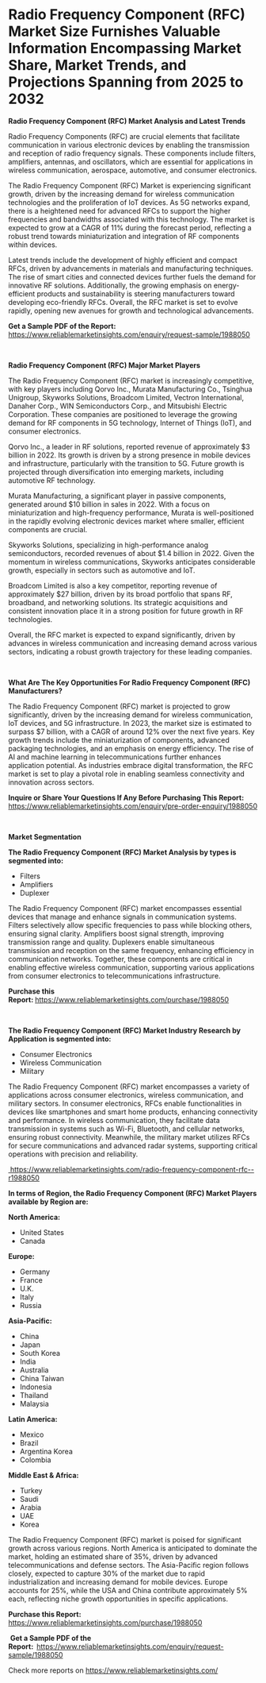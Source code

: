 <p><h1>Radio Frequency Component (RFC) Market Size Furnishes Valuable Information Encompassing Market Share, Market Trends, and Projections Spanning from 2025 to 2032</h1></p><p><strong>Radio Frequency Component (RFC) Market Analysis and Latest Trends</strong></p>
<p><p>Radio Frequency Components (RFC) are crucial elements that facilitate communication in various electronic devices by enabling the transmission and reception of radio frequency signals. These components include filters, amplifiers, antennas, and oscillators, which are essential for applications in wireless communication, aerospace, automotive, and consumer electronics.</p><p>The Radio Frequency Component (RFC) Market is experiencing significant growth, driven by the increasing demand for wireless communication technologies and the proliferation of IoT devices. As 5G networks expand, there is a heightened need for advanced RFCs to support the higher frequencies and bandwidths associated with this technology. The market is expected to grow at a CAGR of 11% during the forecast period, reflecting a robust trend towards miniaturization and integration of RF components within devices.</p><p>Latest trends include the development of highly efficient and compact RFCs, driven by advancements in materials and manufacturing techniques. The rise of smart cities and connected devices further fuels the demand for innovative RF solutions. Additionally, the growing emphasis on energy-efficient products and sustainability is steering manufacturers toward developing eco-friendly RFCs. Overall, the RFC market is set to evolve rapidly, opening new avenues for growth and technological advancements.</p></p>
<p><strong>Get a Sample PDF of the Report:&nbsp;</strong> <a href="https://www.reliablemarketinsights.com/enquiry/request-sample/1988050?utm_campaign=2382&utm_medium=2&utm_source=Github&utm_content=ia&utm_term=13022025&utm_id=radio-frequency-component-rfc">https://www.reliablemarketinsights.com/enquiry/request-sample/1988050</a></p>
<p>&nbsp;</p>
<p><strong>Radio Frequency Component (RFC) Major Market Players</strong></p>
<p><p>The Radio Frequency Component (RFC) market is increasingly competitive, with key players including Qorvo Inc., Murata Manufacturing Co., Tsinghua Unigroup, Skyworks Solutions, Broadcom Limited, Vectron International, Danaher Corp., WIN Semiconductors Corp., and Mitsubishi Electric Corporation. These companies are positioned to leverage the growing demand for RF components in 5G technology, Internet of Things (IoT), and consumer electronics.</p><p>Qorvo Inc., a leader in RF solutions, reported revenue of approximately $3 billion in 2022. Its growth is driven by a strong presence in mobile devices and infrastructure, particularly with the transition to 5G. Future growth is projected through diversification into emerging markets, including automotive RF technology.</p><p>Murata Manufacturing, a significant player in passive components, generated around $10 billion in sales in 2022. With a focus on miniaturization and high-frequency performance, Murata is well-positioned in the rapidly evolving electronic devices market where smaller, efficient components are crucial.</p><p>Skyworks Solutions, specializing in high-performance analog semiconductors, recorded revenues of about $1.4 billion in 2022. Given the momentum in wireless communications, Skyworks anticipates considerable growth, especially in sectors such as automotive and IoT.</p><p>Broadcom Limited is also a key competitor, reporting revenue of approximately $27 billion, driven by its broad portfolio that spans RF, broadband, and networking solutions. Its strategic acquisitions and consistent innovation place it in a strong position for future growth in RF technologies.</p><p>Overall, the RFC market is expected to expand significantly, driven by advances in wireless communication and increasing demand across various sectors, indicating a robust growth trajectory for these leading companies.</p></p>
<p>&nbsp;</p>
<p><strong>What Are The Key Opportunities For Radio Frequency Component (RFC) Manufacturers?</strong></p>
<p><p>The Radio Frequency Component (RFC) market is projected to grow significantly, driven by the increasing demand for wireless communication, IoT devices, and 5G infrastructure. In 2023, the market size is estimated to surpass $7 billion, with a CAGR of around 12% over the next five years. Key growth trends include the miniaturization of components, advanced packaging technologies, and an emphasis on energy efficiency. The rise of AI and machine learning in telecommunications further enhances application potential. As industries embrace digital transformation, the RFC market is set to play a pivotal role in enabling seamless connectivity and innovation across sectors.</p></p>
<p><strong>Inquire or Share Your Questions If Any Before Purchasing This Report:</strong> <a href="https://www.reliablemarketinsights.com/enquiry/pre-order-enquiry/1988050?utm_campaign=2382&utm_medium=2&utm_source=Github&utm_content=ia&utm_term=13022025&utm_id=radio-frequency-component-rfc">https://www.reliablemarketinsights.com/enquiry/pre-order-enquiry/1988050</a></p>
<p>&nbsp;</p>
<p><strong>Market Segmentation</strong></p>
<p><strong>The Radio Frequency Component (RFC) Market Analysis by types is segmented into:</strong></p>
<p><ul><li>Filters</li><li>Amplifiers</li><li>Duplexer</li></ul></p>
<p><p>The Radio Frequency Component (RFC) market encompasses essential devices that manage and enhance signals in communication systems. Filters selectively allow specific frequencies to pass while blocking others, ensuring signal clarity. Amplifiers boost signal strength, improving transmission range and quality. Duplexers enable simultaneous transmission and reception on the same frequency, enhancing efficiency in communication networks. Together, these components are critical in enabling effective wireless communication, supporting various applications from consumer electronics to telecommunications infrastructure.</p></p>
<p><strong>Purchase this Report:&nbsp;</strong><a href="https://www.reliablemarketinsights.com/purchase/1988050?utm_campaign=2382&utm_medium=2&utm_source=Github&utm_content=ia&utm_term=13022025&utm_id=radio-frequency-component-rfc">https://www.reliablemarketinsights.com/purchase/1988050</a></p>
<p>&nbsp;</p>
<p><strong>The Radio Frequency Component (RFC) Market Industry Research by Application is segmented into:</strong></p>
<p><ul><li>Consumer Electronics</li><li>Wireless Communication</li><li>Military</li></ul></p>
<p><p>The Radio Frequency Component (RFC) market encompasses a variety of applications across consumer electronics, wireless communication, and military sectors. In consumer electronics, RFCs enable functionalities in devices like smartphones and smart home products, enhancing connectivity and performance. In wireless communication, they facilitate data transmission in systems such as Wi-Fi, Bluetooth, and cellular networks, ensuring robust connectivity. Meanwhile, the military market utilizes RFCs for secure communications and advanced radar systems, supporting critical operations with precision and reliability.</p></p>
<p><a href="https://www.reliablemarketinsights.com/radio-frequency-component-rfc--r1988050?utm_campaign=2382&utm_medium=2&utm_source=Github&utm_content=ia&utm_term=13022025&utm_id=radio-frequency-component-rfc">&nbsp;https://www.reliablemarketinsights.com/radio-frequency-component-rfc--r1988050</a></p>
<p><strong>In terms of Region, the Radio Frequency Component (RFC) Market Players available by Region are:</strong></p>
<p>
    <p> <strong> North America: </strong>
        <ul>
            <li>United States</li>
            <li>Canada</li>
        </ul>
        </p> 
    <p> <strong> Europe: </strong>
        <ul>
            <li>Germany</li>
            <li>France</li>
            <li>U.K.</li>
            <li>Italy</li>
            <li>Russia</li>
        </ul>
        </p> 
    <p> <strong> Asia-Pacific: </strong>
        <ul>
            <li>China</li>
            <li>Japan</li>
            <li>South Korea</li>
            <li>India</li>
            <li>Australia</li>
            <li>China Taiwan</li>
            <li>Indonesia</li>
            <li>Thailand</li>
            <li>Malaysia</li>
        </ul>
        </p> 
    <p> <strong> Latin America: </strong>
        <ul>
            <li>Mexico</li>
            <li>Brazil</li>
            <li>Argentina Korea</li>
            <li>Colombia</li>
        </ul>
        </p> 
    <p> <strong> Middle East & Africa: </strong>
        <ul>
            <li>Turkey</li>
            <li>Saudi</li>
            <li>Arabia</li>
            <li>UAE</li>
            <li>Korea</li>
        </ul>
    </p>
    </p>
<p><p>The Radio Frequency Component (RFC) market is poised for significant growth across various regions. North America is anticipated to dominate the market, holding an estimated share of 35%, driven by advanced telecommunications and defense sectors. The Asia-Pacific region follows closely, expected to capture 30% of the market due to rapid industrialization and increasing demand for mobile devices. Europe accounts for 25%, while the USA and China contribute approximately 5% each, reflecting niche growth opportunities in specific applications.</p></p>
<p><strong>Purchase this Report: </strong><a href="https://www.reliablemarketinsights.com/purchase/1988050?utm_campaign=2382&utm_medium=2&utm_source=Github&utm_content=ia&utm_term=13022025&utm_id=radio-frequency-component-rfc">https://www.reliablemarketinsights.com/purchase/1988050</a></p>
<p>&nbsp;<strong>Get a Sample PDF of the Report:&nbsp;&nbsp;</strong><a href="https://www.reliablemarketinsights.com/enquiry/request-sample/1988050?utm_campaign=2382&utm_medium=2&utm_source=Github&utm_content=ia&utm_term=13022025&utm_id=radio-frequency-component-rfc">https://www.reliablemarketinsights.com/enquiry/request-sample/1988050</a></p>
<p><strong></strong></p>
<p>Check more reports on <a href="https://www.reliablemarketinsights.com/?utm_campaign=2382&utm_medium=2&utm_source=Github&utm_content=ia&utm_term=13022025&utm_id=radio-frequency-component-rfc">https://www.reliablemarketinsights.com/</a></p>